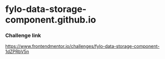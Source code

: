 # fylo-data-storage-component.github.io
### Challenge link
https://www.frontendmentor.io/challenges/fylo-data-storage-component-1dZPRbV5n
